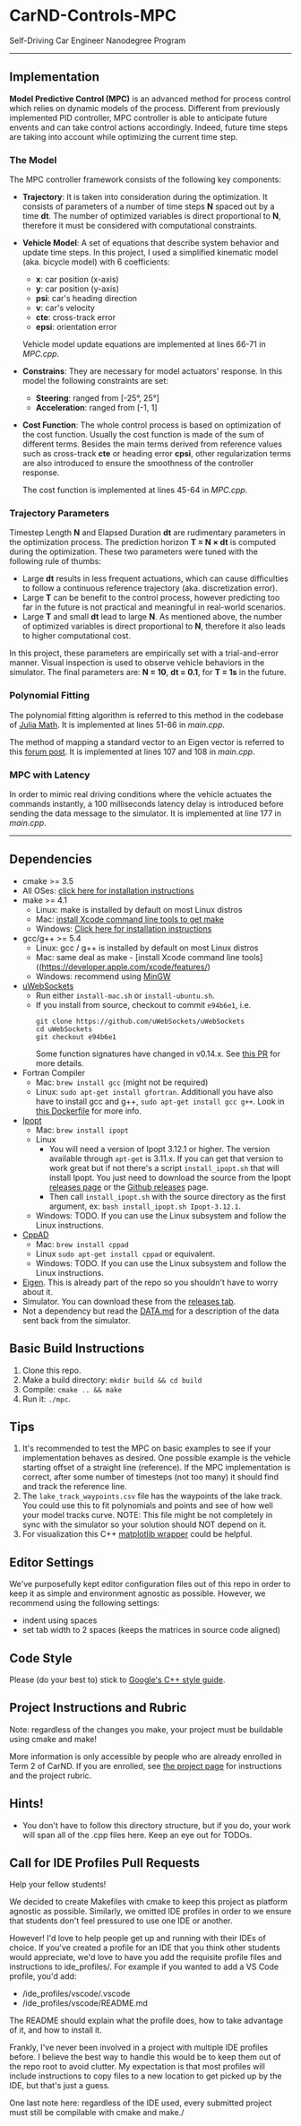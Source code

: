 # CarND-Controls-MPC
Self-Driving Car Engineer Nanodegree Program

---

## Implementation

**Model Predictive Control (MPC)** is an advanced method for process control which relies on dynamic models of the process. Different from previously implemented PID controller, MPC controller is able to anticipate future envents and can take control actions accordingly. Indeed, future time steps are taking into account while optimizing the current time step.

### The Model

The MPC controller framework consists of the following key components:

- **Trajectory**: It is taken into consideration during the optimization. It consists of parameters of a number of time steps **N** spaced out by a time **dt**. The number of optimized variables is direct proportional to **N**, therefore it must be considered with computational constraints.

- **Vehicle Model**: A set of equations that describe system behavior and update time steps. In this project, I used a simplified kinematic model (aka. bicycle model) with 6 coefficients:
  - **x**: car position (x-axis)
  - **y**: car position (y-axis)
  - **psi**: car's heading direction
  - **v**: car's velocity
  - **cte**: cross-track error
  - **epsi**: orientation error

  Vehicle model update equations are implemented at lines 66-71 in *MPC.cpp*.

- **Constrains**: They are necessary for model actuators' response. In this model the following constraints are set:
  - **Steering**: ranged from [-25&deg;, 25&deg;]
  - **Acceleration**: ranged from [-1, 1]

- **Cost Function**: The whole control process is based on optimization of the cost function. Usually the cost function is made of the sum of different terms. Besides the main terms derived from reference values such as cross-track **cte** or heading error **cpsi**, other regularization terms are also introduced to ensure the smoothness of the controller response.

  The cost function is implemented at lines 45-64 in *MPC.cpp*.

### Trajectory Parameters

Timestep Length **N** and Elapsed Duration **dt** are rudimentary parameters in the optimization process. The prediction horizon **T = N &times; dt** is computed during the optimization. These two parameters were tuned with the following rule of thumbs:

- Large **dt** results in less frequent actuations, which can cause difficulties to follow a continuous reference trajectory (aka. discretization error).
- Large **T** can be benefit to the control process, however predicting too far in the future is not practical and meaningful in real-world scenarios.
- Large **T** and small **dt** lead to large **N**. As mentioned above, the number of optimized variables is direct proportional to **N**, therefore it also leads to higher computational cost.

In this project, these parameters are empirically set with a trial-and-error manner. Visual inspection is used to observe vehicle behaviors in the simulator. The final parameters are: **N = 10**, **dt = 0.1**, for **T = 1s** in the future.

### Polynomial Fitting
The polynomial fitting algorithm is referred to this method in the codebase of [Julia Math](https://github.com/JuliaMath/Polynomials.jl/blob/master/src/Polynomials.jl#L684-L725). It is implemented at lines 51-66 in *main.cpp*.

The method of mapping a standard vector to an Eigen vector is referred to this [forum post](https://forum.kde.org/viewtopic.php?f=74&t=94839#p194926). It is implemented at lines 107 and 108 in *main.cpp*.

### MPC with Latency
In order to mimic real driving conditions where the vehicle actuates the commands instantly, a 100 milliseconds latency delay is introduced before sending the data message to the simulator. It is implemented at line 177 in *main.cpp*.

---
## Dependencies

* cmake >= 3.5
 * All OSes: [click here for installation instructions](https://cmake.org/install/)
* make >= 4.1
  * Linux: make is installed by default on most Linux distros
  * Mac: [install Xcode command line tools to get make](https://developer.apple.com/xcode/features/)
  * Windows: [Click here for installation instructions](http://gnuwin32.sourceforge.net/packages/make.htm)
* gcc/g++ >= 5.4
  * Linux: gcc / g++ is installed by default on most Linux distros
  * Mac: same deal as make - [install Xcode command line tools]((https://developer.apple.com/xcode/features/)
  * Windows: recommend using [MinGW](http://www.mingw.org/)
* [uWebSockets](https://github.com/uWebSockets/uWebSockets)
  * Run either `install-mac.sh` or `install-ubuntu.sh`.
  * If you install from source, checkout to commit `e94b6e1`, i.e.
    ```
    git clone https://github.com/uWebSockets/uWebSockets
    cd uWebSockets
    git checkout e94b6e1
    ```
    Some function signatures have changed in v0.14.x. See [this PR](https://github.com/udacity/CarND-MPC-Project/pull/3) for more details.
* Fortran Compiler
  * Mac: `brew install gcc` (might not be required)
  * Linux: `sudo apt-get install gfortran`. Additionall you have also have to install gcc and g++, `sudo apt-get install gcc g++`. Look in [this Dockerfile](https://github.com/udacity/CarND-MPC-Quizzes/blob/master/Dockerfile) for more info.
* [Ipopt](https://projects.coin-or.org/Ipopt)
  * Mac: `brew install ipopt`
  * Linux
    * You will need a version of Ipopt 3.12.1 or higher. The version available through `apt-get` is 3.11.x. If you can get that version to work great but if not there's a script `install_ipopt.sh` that will install Ipopt. You just need to download the source from the Ipopt [releases page](https://www.coin-or.org/download/source/Ipopt/) or the [Github releases](https://github.com/coin-or/Ipopt/releases) page.
    * Then call `install_ipopt.sh` with the source directory as the first argument, ex: `bash install_ipopt.sh Ipopt-3.12.1`.
  * Windows: TODO. If you can use the Linux subsystem and follow the Linux instructions.
* [CppAD](https://www.coin-or.org/CppAD/)
  * Mac: `brew install cppad`
  * Linux `sudo apt-get install cppad` or equivalent.
  * Windows: TODO. If you can use the Linux subsystem and follow the Linux instructions.
* [Eigen](http://eigen.tuxfamily.org/index.php?title=Main_Page). This is already part of the repo so you shouldn't have to worry about it.
* Simulator. You can download these from the [releases tab](https://github.com/udacity/self-driving-car-sim/releases).
* Not a dependency but read the [DATA.md](./DATA.md) for a description of the data sent back from the simulator.


## Basic Build Instructions


1. Clone this repo.
2. Make a build directory: `mkdir build && cd build`
3. Compile: `cmake .. && make`
4. Run it: `./mpc`.

## Tips

1. It's recommended to test the MPC on basic examples to see if your implementation behaves as desired. One possible example
is the vehicle starting offset of a straight line (reference). If the MPC implementation is correct, after some number of timesteps
(not too many) it should find and track the reference line.
2. The `lake_track_waypoints.csv` file has the waypoints of the lake track. You could use this to fit polynomials and points and see of how well your model tracks curve. NOTE: This file might be not completely in sync with the simulator so your solution should NOT depend on it.
3. For visualization this C++ [matplotlib wrapper](https://github.com/lava/matplotlib-cpp) could be helpful.

## Editor Settings

We've purposefully kept editor configuration files out of this repo in order to
keep it as simple and environment agnostic as possible. However, we recommend
using the following settings:

* indent using spaces
* set tab width to 2 spaces (keeps the matrices in source code aligned)

## Code Style

Please (do your best to) stick to [Google's C++ style guide](https://google.github.io/styleguide/cppguide.html).

## Project Instructions and Rubric

Note: regardless of the changes you make, your project must be buildable using
cmake and make!

More information is only accessible by people who are already enrolled in Term 2
of CarND. If you are enrolled, see [the project page](https://classroom.udacity.com/nanodegrees/nd013/parts/40f38239-66b6-46ec-ae68-03afd8a601c8/modules/f1820894-8322-4bb3-81aa-b26b3c6dcbaf/lessons/b1ff3be0-c904-438e-aad3-2b5379f0e0c3/concepts/1a2255a0-e23c-44cf-8d41-39b8a3c8264a)
for instructions and the project rubric.

## Hints!

* You don't have to follow this directory structure, but if you do, your work
  will span all of the .cpp files here. Keep an eye out for TODOs.

## Call for IDE Profiles Pull Requests

Help your fellow students!

We decided to create Makefiles with cmake to keep this project as platform
agnostic as possible. Similarly, we omitted IDE profiles in order to we ensure
that students don't feel pressured to use one IDE or another.

However! I'd love to help people get up and running with their IDEs of choice.
If you've created a profile for an IDE that you think other students would
appreciate, we'd love to have you add the requisite profile files and
instructions to ide_profiles/. For example if you wanted to add a VS Code
profile, you'd add:

* /ide_profiles/vscode/.vscode
* /ide_profiles/vscode/README.md

The README should explain what the profile does, how to take advantage of it,
and how to install it.

Frankly, I've never been involved in a project with multiple IDE profiles
before. I believe the best way to handle this would be to keep them out of the
repo root to avoid clutter. My expectation is that most profiles will include
instructions to copy files to a new location to get picked up by the IDE, but
that's just a guess.

One last note here: regardless of the IDE used, every submitted project must
still be compilable with cmake and make./
